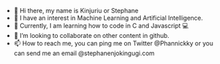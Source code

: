 - 👋 Hi there, my name is Kinjuriu or Stephane
- 👀 I have an interest in Machine Learning and Artificial Intelligence.
- 📖 Currently, I am learning how to code in C and Javascript 💻
- 💞️ I’m looking to collaborate on other content in github.
- 📫 How to reach me, you can ping me on Twitter @Phannickky or you can send me an email @stephanenjokingugi.com

<!---
Kinjuriu/Kinjuriu is a ✨ special ✨ repository because its `README.md` (this file) appears on your GitHub profile.
You can click the Preview link to take a look at your changes.
--->
